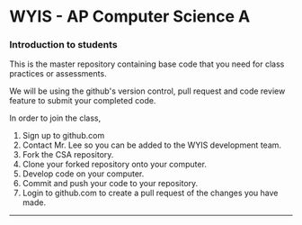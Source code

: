 # WYIS - AP Computer Science A

### Introduction to students

This is the master repository containing base code that you need for class practices or assessments.

We will be using the github's version control, pull request and code review feature to submit your completed code. 

In order to join the class, 

1. Sign up to github.com
2. Contact Mr. Lee so you can be added to the WYIS development team.
3. Fork the CSA repository. 
4. Clone your forked repository onto your computer.
5. Develop code on your computer.
6. Commit and push your code to your repository.
7. Login to github.com to create a pull request of the changes you have made.


------